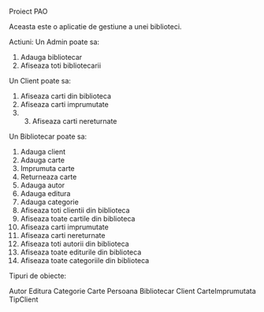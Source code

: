 Proiect PAO

Aceasta este o aplicatie de gestiune a unei biblioteci.

Actiuni:
Un Admin poate sa:
1. Adauga bibliotecar
2. Afiseaza toti bibliotecarii

Un Client poate sa:
1. Afiseaza carti din biblioteca 
2. Afiseaza carti imprumutate
3. 3. Afiseaza carti nereturnate

Un Bibliotecar poate sa:
 1. Adauga client
 2. Adauga carte
 3. Imprumuta carte
 4. Returneaza carte
 5. Adauga autor
 6. Adauga editura
 7. Adauga categorie
 8. Afiseaza toti clientii din biblioteca
 9. Afiseaza toate cartile din biblioteca
 10. Afiseaza carti imprumutate
 11. Afiseaza carti nereturnate
 12. Afiseaza toti autorii din biblioteca
 13. Afiseaza toate editurile din biblioteca
 14. Afiseaza toate categoriile din biblioteca


Tipuri de obiecte:

Autor
Editura
Categorie
Carte
Persoana
Bibliotecar
Client
CarteImprumutata
TipClient
